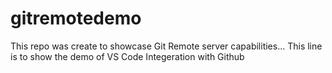 # gitremotedemo
This repo was create to showcase Git Remote server capabilities...
This line is to show the demo of VS Code Integeration with Github 